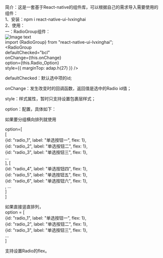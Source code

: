 简介：这是一套基于React-native的组件库，可以根据自己的需求导入需要使用的组件：  
1、安装：npm i react-native-ui-lvxinghai    
2、使用：  
一：RadioGroup组件：  
![Image text](https://raw.githubusercontent.com/lxhRose/react-native-ui-lvxinghai/master/image/RadioGroup.png)  
import {RadioGroup} from "react-native-ui-lvxinghai";  
<RadioGroup  
    defaultChecked="bcl"  
    onChange={this.onChange}  
    option={this.Radio_Option}  
    style={{ marginTop: adap.h(27) }} />  
  
defaultChecked：默认选中项的id;  
  
onChange：发生改变时的回调函数，返回值是选中的Radio id值；
    
style：样式属性，暂时只支持设置包裹层样式；  
  
option：配置，具体如下： 
    
如果要分组横向排列就使用   

option=[  
    [  
        {id: "radio_1", label: "单选按钮一", flex: 1},  
        {id: "radio_2", label: "单选按钮二", flex: 1},  
        {id: "radio_3", label: "单选按钮三", flex: 1},  
        ...  
    ], [  
        {id: "radio_4", label: "单选按钮四", flex: 1},  
        {id: "radio_5", label: "单选按钮五", flex: 1},  
        {id: "radio_6", label: "单选按钮六", flex: 1},  
        , ...  
    ]    
]  
  
如果直接竖直排列，  
option = [  
    {id: "radio_1", label: "单选按钮一", flex: 1},  
    {id: "radio_2", label: "单选按钮二", flex: 1},  
    {id: "radio_3", label: "单选按钮三", flex: 1},  
    ...  
]  
  
支持设置Radio的flex。  

